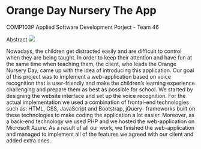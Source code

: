 # Orange Day Nursery The App
COMP103P Applied Software Development Porject - Team 46

Abstract
<img src="/img/logo.png">

Nowadays, the children get distracted easily and are difficult to control when they are being
taught. In order to keep their attention and have fun at the same time when teaching them,
the client, who leads the Orange Nursery Day, came up with the idea of introducing this
application. Our goal of this project was to implement a web-application based on voice
recognition that is user-friendly and make the children’s learning experience challenging and
prepare them as best as possible for school.
We started by designing the website interface and set up the voice recognition. For the
actual implementation we used a combination of frontal-end technologies such as: HTML,
CSS, JavaScript and Bootstrap, jQuery- frameworks built on these technologies to make
coding the application a lot easier. Moreover, as a back-end technology we used PHP and
we hosted the web-application on Microsoft Azure.
As a result of all our work, we finished the web-application and managed to implement
all of the features we agreed with our client and added extra ones.
